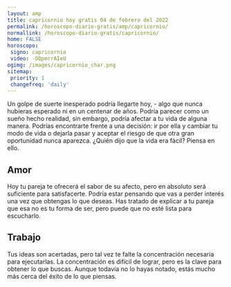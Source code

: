 ```yaml
---
layout: amp
title: capricornio hoy gratis 04 de febrero del 2022 
permalink: /horoscopo-diario-gratis/amp/capricornio/
normallink: /horoscopo-diario-gratis/capricornio/
home: FALSE
horoscopo:
 signo: capricornio
 video: -DQpmrrAIeU
ogimg: /images/capricornio_char.png
sitemap:
 priority: 1
 changefreq: 'daily'
---
```



Un golpe de suerte inesperado podría llegarte hoy, - algo que nunca hubieras esperado ni en un centenar de años. Podría parecer como un sueño hecho realidad, sin embargo, podría afectar a tu vida de alguna manera. Podrías encontrarte frente a una decisión: ir por ella y cambiar tu modo de vida o dejarla pasar y aceptar el riesgo de que otra gran oportunidad nunca aparezca. ¿Quién dijo que la vida era fácil? Piensa en ello.

## Amor

Hoy tu pareja te ofrecerá el sabor de su afecto, pero en absoluto será suficiente para satisfacerte. Podría estar pensando que vas a perder interés una vez que obtengas lo que deseas. Has tratado de explicar a tu pareja que esa no es tu forma de ser, pero puede que no esté lista para escucharlo.

## Trabajo

Tus ideas son acertadas, pero tal vez te falte la concentración necesaria para ejecutarlas. La concentración es difícil de lograr, pero es la clave para obtener lo que buscas. Aunque todavía no lo hayas notado, estás mucho más cerca del éxito de lo que piensas.
